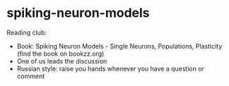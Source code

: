# spiking-neuron-models


Reading club:
* Book: Spiking Neuron Models - Single Neurons, Populations, Plasticity (find the book on bookzz.org)
* One of us leads the discussion
* Russian style: raise you hands whenever you have a question or comment
